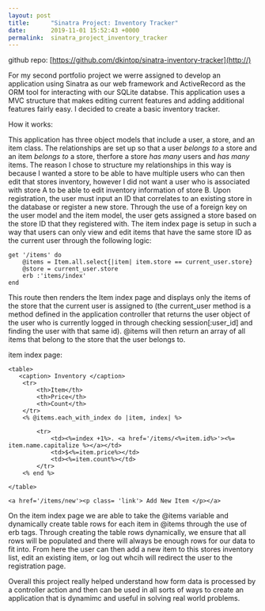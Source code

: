 ```yaml
---
layout: post
title:      "Sinatra Project: Inventory Tracker"
date:       2019-11-01 15:52:43 +0000
permalink:  sinatra_project_inventory_tracker
---
```



github repo: [https://github.com/dkintop/sinatra-inventory-tracker](http://)

For my second portfolio project we werre assigned to develop an application using Sinatra as our web framework and ActiveRecord as the ORM tool for interacting with our SQLite databse. This application uses a MVC structure that makes editing current features and adding additional features fairly easy. I decided to create a basic inventory tracker.

How it works:

This application has three object models that include a user, a store, and an item class. The relationships are set up so that a user *belongs to* a store and an item *belongs to* a store, therfore a store *has many* users and *has many* items.
The reason I chose to structure my relationships in this way is because I wanted a store to be able to have multiple users who can then edit that stores inventory, however I did not want a user who is associated with store A to be able to edit inventory information of store B. Upon registration, the user must input an ID that correlates to an existing store in the database or register a new store. Through the use of a foreign key on the user model and the item model, the user gets assigned a store based on the store ID that they registered with. The item index page is setup in such a way that users can only view and edit items that have the same store ID as the current user through the following logic:
```
get '/items' do 
    @items = Item.all.select{|item| item.store == current_user.store} 
    @store = current_user.store
    erb :'items/index'
end
```
This route then renders the Item index page and displays only the items  of the store that the current user is assigned to (the current_user method is a method defined in the application controller that returns the user object of the user who is currently logged in through checking session[:user_id] and finding the user with that same id). @items will then return an array of all items that belong to the store that the user belongs to.

item index page: 
```
<table>
   <caption> Inventory </caption>
    <tr>
        <th>Item</th>
        <th>Price</th>
        <th>Count</th>
    </tr>
    <% @items.each_with_index do |item, index| %>
        
        <tr>
            <td><%=index +1%>. <a href='/items/<%=item.id%>'><%= item.name.capitalize %></a></td>
            <td>$<%=item.price%></td>
            <td><%=item.count%></td>
        </tr>
    <% end %>
    
</table>

<a href='/items/new'><p class= 'link'> Add New Item </p></a>
```

On the item index page we are able to take the @items variable and dynamically create table rows for each item in @items through the use of erb tags. Through creating the table rows dynamically, we ensure that all rows will be populated and there will always be enough rows for our data to fit into. From here the user can then add a new item to this stores inventory list, edit an existing item, or log out whcih will redirect the user to the registration page. 

Overall this project really helped understand how form data is processed by a controller action and then can be used in all sorts of ways to create an application that is dynamimc and useful in solving real world problems. 
